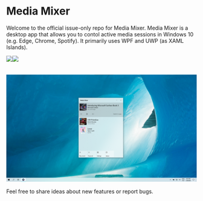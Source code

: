 # Media Mixer

Welcome to the official issue-only repo for Media Mixer. Media Mixer is a desktop app that allows you to contol active media sessions in Windows 10 (e.g. Edge, Chrome, Spotify). It primarily uses WPF and UWP (as XAML Islands).

<a href="https://www.microsoft.com/store/apps/9NBXBP78896Q">
<img src="https://store-images.s-microsoft.com/image/apps.46295.13579431939247977.c67e3bb8-0124-4514-9453-8ba0932f217d.b73ef0fd-7f3c-4262-a1ce-d10a5abd77dc" width=80/><img src="https://getbadgecdn.azureedge.net/images/English_L.png" height=80 /></a>
<br><br>

![](images/MediaMixerHero.png)

Feel free to share ideas about new features or report bugs.
